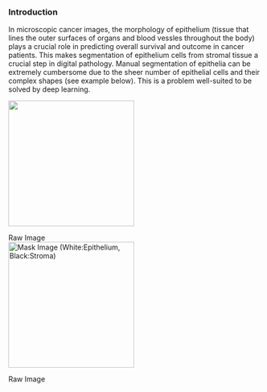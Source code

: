 ### Introduction

In microscopic cancer images, the morphology of epithelium (tissue that lines the outer surfaces of organs and blood vessles throughout the body) plays a crucial role in predicting overall survival and outcome in cancer patients. This makes segmentation of epithelium cells from stromal tissue a crucial step in  digital pathology. Manual segmentation of epithelia can be extremely cumbersome due to the sheer number of epithelial cells and their complex shapes (see example below). This is a problem well-suited to be solved by deep learning.

<p float="left">
<img src="https://github.com/sxk1031/digital_pathology/blob/main/images/12947_00004.jpg" width="250" height="250"/>
<figcaption>Raw Image</figcaption>
<img src="https://github.com/sxk1031/digital_pathology/blob/main/images/12947_00004_mask.png" width="250" height="250" title="Mask Image (White:Epithelium, Black:Stroma)"/>
</p>
<p float="left">
Raw Image
</p>


